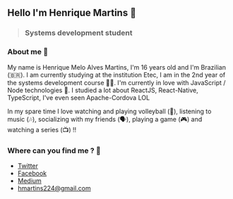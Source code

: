 ## Hello I'm Henrique Martins 👋

> ### Systems development student

### About me 📖
My name is Henrique Melo Alves Martins, I'm 16 years old and I'm Brazilian (🇧🇷). I am currently studying at the institution Etec, I am in the 2nd year of the systems development course 👨‍💻. I'm currently in love with JavaScript / Node technologies 🥰. I studied a lot about ReactJS, React-Native, TypeScript, I've even seen Apache-Cordova LOL

In my spare time I love watching and playing volleyball (🏐), listening to music (🎶), socializing with my friends (🗣️), playing a game (🎮) and watching a series (📺) !!

### Where can you find me ? 🔎

- [Twitter](https://twitter.com/martinsH3nrique)
- [Facebook](https://www.facebook.com/profile.php?id=100004602799158)
- [Medium](https://medium.com/@hmartins224)
- hmartins224@gmail.com
